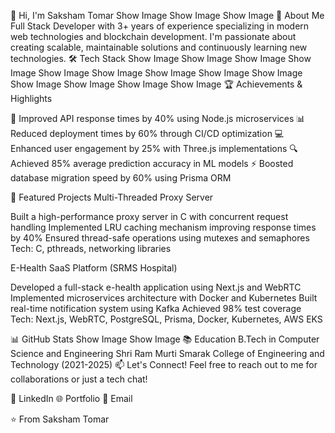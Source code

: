 👋 Hi, I'm Saksham Tomar
Show Image
Show Image
Show Image
🚀 About Me
Full Stack Developer with 3+ years of experience specializing in modern web technologies and blockchain development. I'm passionate about creating scalable, maintainable solutions and continuously learning new technologies.
🛠️ Tech Stack
Show Image
Show Image
Show Image
Show Image
Show Image
Show Image
Show Image
Show Image
Show Image
Show Image
Show Image
Show Image
Show Image
🏆 Achievements & Highlights

🚀 Improved API response times by 40% using Node.js microservices
📊 Reduced deployment times by 60% through CI/CD optimization
💻 Enhanced user engagement by 25% with Three.js implementations
🔍 Achieved 85% average prediction accuracy in ML models
⚡ Boosted database migration speed by 60% using Prisma ORM

🎯 Featured Projects
Multi-Threaded Proxy Server

Built a high-performance proxy server in C with concurrent request handling
Implemented LRU caching mechanism improving response times by 40%
Ensured thread-safe operations using mutexes and semaphores
Tech: C, pthreads, networking libraries

E-Health SaaS Platform (SRMS Hospital)

Developed a full-stack e-health application using Next.js and WebRTC
Implemented microservices architecture with Docker and Kubernetes
Built real-time notification system using Kafka
Achieved 98% test coverage
Tech: Next.js, WebRTC, PostgreSQL, Prisma, Docker, Kubernetes, AWS EKS

📊 GitHub Stats
Show Image
Show Image
📚 Education
B.Tech in Computer Science and Engineering
Shri Ram Murti Smarak College of Engineering and Technology (2021-2025)
📫 Let's Connect!
Feel free to reach out to me for collaborations or just a tech chat!

💼 LinkedIn
🌐 Portfolio
📧 Email


⭐️ From Saksham Tomar
